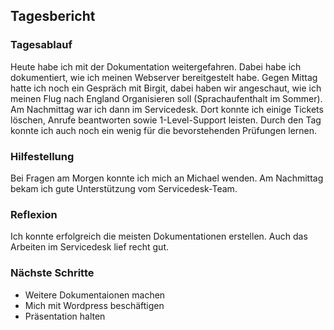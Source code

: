 ## Tagesbericht 


### Tagesablauf
Heute habe ich mit der Dokumentation weitergefahren. Dabei habe ich dokumentiert, wie ich meinen Webserver bereitgestelt habe. Gegen Mittag hatte ich noch ein Gespräch mit Birgit, dabei haben wir angeschaut, wie ich meinen Flug nach England Organisieren soll (Sprachaufenthalt im Sommer). Am Nachmittag war ich dann im Servicedesk. Dort konnte ich einige Tickets löschen, Anrufe beantworten sowie 1-Level-Support leisten. Durch den Tag konnte ich auch noch ein wenig für die bevorstehenden Prüfungen lernen.

### Hilfestellung
Bei Fragen am Morgen konnte ich mich an Michael wenden. Am Nachmittag bekam ich gute Unterstützung vom Servicedesk-Team.

### Reflexion
Ich konnte erfolgreich die meisten Dokumentationen erstellen. Auch das Arbeiten im Servicedesk lief recht gut. 

### Nächste Schritte 
- Weitere Dokumentaionen machen
- Mich mit Wordpress beschäftigen
- Präsentation halten


